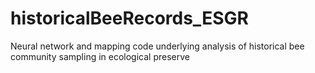 # historicalBeeRecords_ESGR
Neural network and mapping code underlying analysis of historical bee community sampling in ecological preserve
